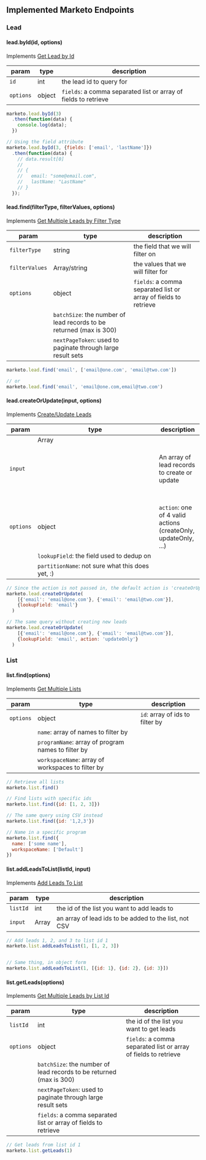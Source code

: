 ## Implemented Marketo Endpoints

### Lead

#### lead.byId(id, options)

Implements [Get Lead by Id](http://developers.marketo.com/documentation/rest/get-lead-by-id/)

param | type | description
------|------|------------
`id`  | int | the lead id to query for
`options` | object | `fields`: a comma separated list or array of fields to retrieve

```js
marketo.lead.byId(3)
  .then(function(data) {
    console.log(data);
  })

// Using the field attribute
marketo.lead.byId(3, {fields: ['email', 'lastName']})
  .then(function(data) {
    // data.result[0]
    //
    // {
    //   email: "some@email.com",
    //   lastName: "LastName"
    // }
  });
```


#### lead.find(filterType, filterValues, options)

Implements [Get Multiple Leads by Filter Type](http://developers.marketo.com/documentation/rest/get-multiple-leads-by-filter-type/)

param | type | description
------|------|------------
`filterType`  | string | the field that we will filter on
`filterValues`  | Array<string>/string | the values that we will filter for
`options` | object | `fields`: a comma separated list or array of fields to retrieve
 | | `batchSize`: the number of lead records to be returned (max is 300)
 | | `nextPageToken`: used to paginate through large result sets

```js
marketo.lead.find('email', ['email@one.com', 'email@two.com'])

// or
marketo.lead.find('email', 'email@one.com,email@two.com')
```


#### lead.createOrUpdate(input, options)

Implements [Create/Update Leads](http://developers.marketo.com/documentation/rest/createupdate-leads/)

param | type | description
------|------|------------
`input`  | Array<Object> | An array of lead records to create or update
`options` | object | `action`: one of 4 valid actions (createOnly, updateOnly, ...)
 | | `lookupField`: the field used to dedup on
 | | `partitionName`: not sure what this does yet, :)

```js
// Since the action is not passed in, the default action is 'createOrUpdate'
marketo.lead.createOrUpdate(
    [{'email': 'email@one.com'}, {'email': 'email@two.com'}],
    {lookupField: 'email'}
  )

// The same query without creating new leads
marketo.lead.createOrUpdate(
    [{'email': 'email@one.com'}, {'email': 'email@two.com'}],
    {lookupField: 'email', action: 'updateOnly'}
  )
```

### List

#### list.find(options)

Implements [Get Multiple Lists](http://developers.marketo.com/documentation/rest/get-multiple-lists/)

param | type | description
------|------|------------
`options` | object | `id`: array of ids to filter by
 | | `name`: array of names to filter by
 | | `programName`: array of program names to filter by
 | | `workspaceName`: array of workspaces to filter by

```js
// Retrieve all lists
marketo.list.find()

// Find lists with specific ids
marketo.list.find({id: [1, 2, 3]})

// The same query using CSV instead
marketo.list.find({id: '1,2,3'})

// Name in a specific program
marketo.list.find({
  name: ['some name'],
  workspaceName: ['Default']
})
```


#### list.addLeadsToList(listId, input)

Implements [Add Leads To List](http://developers.marketo.com/documentation/rest/add-leads-to-list/)

param | type | description
------|------|------------
`listId` | int | the id of the list you want to add leads to
`input` | Array<int> | an array of lead ids to be added to the list, not CSV

```js
// Add leads 1, 2, and 3 to list id 1
marketo.list.addLeadsToList(1, [1, 2, 3])


// Same thing, in object form
marketo.list.addLeadsToList(1, [{id: 1}, {id: 2}, {id: 3}])
```

#### list.getLeads(options)

Implements [Get Multiple Leads by List Id](http://developers.marketo.com/documentation/rest/get-multiple-leads-by-list-id)

param | type | description
------|------|------------
`listId` | int | the id of the list you want to get leads
`options` | object | `fields`: a comma separated list or array of fields to retrieve
 | | `batchSize`: the number of lead records to be returned (max is 300)
 | | `nextPageToken`: used to paginate through large result sets
 | | `fields`: a comma separated list or array of fields to retrieve

```js
// Get leads from list id 1
marketo.list.getLeads(1)
```


